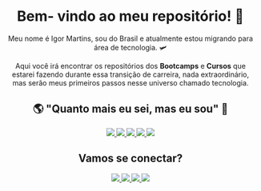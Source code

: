 <h1 align = "center"> Bem- vindo ao meu repositório! 🖖 </h1>

<p align = "center"> Meu nome é Igor Martins, sou do Brasil  e atualmente estou migrando para área de tecnologia. 🛩 </p>

<p align = "center"> Aqui você irá encontrar os repositórios dos <strong>Bootcamps</strong> e <strong>Cursos</strong> que estarei fazendo durante essa transição de carreira, nada extraordinário, mas serão meus primeiros passos nesse universo chamado tecnologia. </p>

<h2 align = "center"> 🌎 "Quanto mais eu sei, mas eu sou" 🧠 </h2>

<p align = "center">

<a href="">
<img src="https://img.shields.io/badge/-HTML5-E34F22?style=flat&logo=html5&logoColor=white">
</a>

<a href="">
<img src="https://img.shields.io/badge/-CSS3-1572B6?style=flat&logo=css3&logoColor=white">
</a>

<a href="">
<img src="https://img.shields.io/badge/-JavaScript-F7DF1E?style=flat&logo=javascript&logoColor=black">
</a>

<a href="">
<img src="https://img.shields.io/badge/-MySQL-4479A1?style=flat&logo=mysql&logoColor=white">
</a>

<a href="">
<img src="https://img.shields.io/badge/-NodeJS-339933?style=flat&logo=node.js&logoColor=white">
</a>

</p>

<h2 align = "center"> Vamos se conectar? </h2>

<p align = "center">

<a href="https://www.linkedin.com/in/igor-martins-%F0%9F%9B%A9-3997901b2/" target="_blank">
<img src="https://img.shields.io/badge/-Igor_Martins-blue?style=flat&logo=Linkedin&logoColor=white">
</a>
<a href="mailto:igormaceio.al@gmail.com" target="_blank">
<img src="https://img.shields.io/badge/-igormaceio.al@gmail.com-c14438?style=flat&logo=Gmail&logoColor=white">
</a>
<a href="https://api.whatsapp.com/send?phone=5582987339922&text=Ol%C3%A1!%20Como%20posso%20ajud%C3%A1-lo?" target="_blank">
<img src="https://img.shields.io/badge/-WhatsApp-25D366?style=flat&logo=whatsapp&logoColor=white">
</a>
<a href="https://app.rocketseat.com.br/me/jose-igor-macedo-martins-1584756217" target="_blank">
<img src="https://img.shields.io/badge/🚀-Rocketseat-%237159c1?style=flat&logo=&logoColor=white">
</a>

</p>
